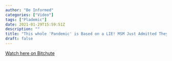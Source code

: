 ```yaml
---
author: "Be Informed"
categories: ["Video"]
tags: ["Plademic"]
date: 2021-01-29T15:59:51Z
description: ""
title: "This whole 'Pandemic' is Based on a LIE! MSM Just Admitted They Didn't ISOLATE THE VIRUS"
draft: false
---
```


[Watch here on Bitchute](https://www.bitchute.com/video/PapMTnGWLzQn/)